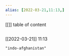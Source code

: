 ```yaml
---
alias: [2022-03-21,11:13,]
---
```

[[]]
table of content
```toc
```

[[2022-03-21]] 11:13

```query
"indo-afghanistan"
```